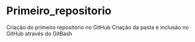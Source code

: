 # Primeiro_repositorio
Criação do primeiro repositório no  GitHub
Criação da pasta e inclusão no GitHub
através do GitBash
